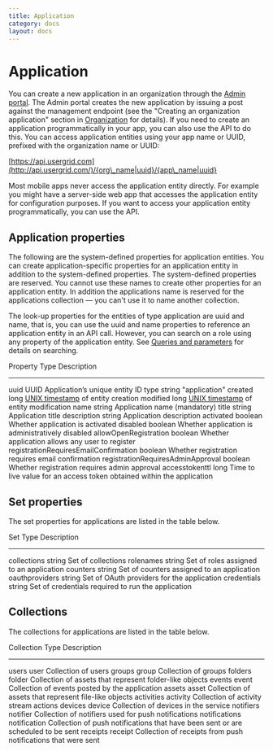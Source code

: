 ```yaml
---
title: Application
category: docs
layout: docs
---
```


Application
===========

You can create a new application in an organization through the [Admin
portal](/admin-portal). The Admin portal creates the new application by
issuing a post against the management endpoint (see the "Creating an
organization application" section in [Organization](/organization) for
details). If you need to create an application programmatically in your
app, you can also use the API to do this. You can access application
entities using your app name or UUID, prefixed with the organization
name or UUID:

[https://api.usergrid.com](http://api.usergrid.com/)/{org\_name|uuid}/{app\_name|uuid}

Most mobile apps never access the application entity directly. For
example you might have a server-side web app that accesses the
application entity for configuration purposes. If you want to access
your application entity programmatically, you can use the API.

Application properties
----------------------

The following are the system-defined properties for application
entities. You can create application-specific properties for an
application entity in addition to the system-defined properties. The
system-defined properties are reserved. You cannot use these names to
create other properties for an application entity. In addition the
applications name is reserved for the applications collection — you
can't use it to name another collection.

The look-up properties for the entities of type application are uuid and
name, that is, you can use the uuid and name properties to reference an
application entity in an API call. However, you can search on a role
using any property of the application entity. See [Queries and
parameters](/queries-and-parameters) for details on searching.

  Property                                Type      Description
  --------------------------------------- --------- ---------------------------------------------------------------------------------
  uuid                                    UUID      Application’s unique entity ID
  type                                    string    "application"
  created                                 long      [UNIX timestamp](http://en.wikipedia.org/wiki/Unix_time) of entity creation
  modified                                long      [UNIX timestamp](http://en.wikipedia.org/wiki/Unix_time) of entity modification
  name                                    string    Application name (mandatory)
  title                                   string    Application title
  description                             string    Application description
  activated                               boolean   Whether application is activated
  disabled                                boolean   Whether application is administratively disabled
  allowOpenRegistration                   boolean   Whether application allows any user to register
  registrationRequiresEmailConfirmation   boolean   Whether registration requires email confirmation
  registrationRequiresAdminApproval       boolean   Whether registration requires admin approval
  accesstokenttl                          long      Time to live value for an access token obtained within the application

Set properties
--------------

The set properties for applications are listed in the table below.

  Set              Type     Description
  ---------------- -------- ----------------------------------------------------
  collections      string   Set of collections
  rolenames        string   Set of roles assigned to an application
  counters         string   Set of counters assigned to an application
  oauthproviders   string   Set of OAuth providers for the application
  credentials      string   Set of credentials required to run the application

Collections
-----------

The collections for applications are listed in the table below.

  Collection      Type           Description
  --------------- -------------- ----------------------------------------------------------------------------------
  users           user           Collection of users
  groups          group          Collection of groups
  folders         folder         Collection of assets that represent folder-like objects
  events          event          Collection of events posted by the application
  assets          asset          Collection of assets that represent file-like objects
  activities      activity       Collection of activity stream actions
  devices         device         Collection of devices in the service
  notifiers       notifier       Collection of notifiers used for push notifications
  notifications   notification   Collection of push notifications that have been sent or are scheduled to be sent
  receipts        receipt        Collection of receipts from push notifications that were sent

 

